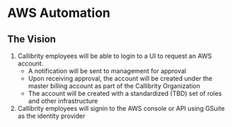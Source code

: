 # AWS Automation

## The Vision

1. Callibrity employees will be able to login to a UI to request an AWS account. 
    - A notification will be sent to management for approval
    - Upon receiving approval, the account will be created under the master billing account as part of the Callibrity Organization
    - The account will be created with a standardized (TBD) set of roles and other infrastructure
2. Callibrity employees will signin to the AWS console or API using GSuite as the identity provider
